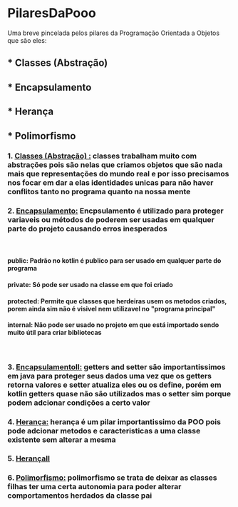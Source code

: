 # PilaresDaPooo
Uma breve pincelada pelos pilares da Programação Orientada a Objetos que são eles:

## * Classes (Abstração)
## * Encapsulamento
## * Herança
## * Polimorfismo


### 1. [Classes (Abstração) :](https://github.com/HanselVinicius/PilaresDaPooo/tree/main/app/src/main/java/hansel/dev/orientaoaobjetos/classes) classes trabalham muito com abstrações pois são nelas que criamos objetos que são nada mais que representações do mundo real e por isso precisamos nos focar em dar a elas identidades unicas para não haver conflitos tanto no programa quanto na nossa mente 

### 2. [Encapsulamento:](https://github.com/HanselVinicius/PilaresDaPooo/tree/main/app/src/main/java/hansel/dev/orientaoaobjetos/encapsulamento) Encpsulamento é utilizado para  proteger variaveis ou métodos de poderem ser usadas em qualquer parte do projeto causando erros inesperados
<br>

#### public: Padrão no kotlin é publico para ser usado em qualquer parte do programa

#### private: Só pode ser usado na classe em que foi criado

#### protected: Permite que classes que herdeiras usem os metodos criados, porem ainda sim não é visivel nem utilizavel no "programa principal"

#### internal: Não pode ser usado no projeto em que está importado sendo muito útil para criar bibliotecas

<br>

### 3. [EncapsulamentoII:](https://github.com/HanselVinicius/PilaresDaPooo/tree/main/app/src/main/java/hansel/dev/orientaoaobjetos/encapsulamentoII) getters and setter são importantissimos em java para proteger seus dados uma vez que os getters retorna valores e setter atualiza eles ou os define, porém em kotlin getters quase não são utilizados mas o setter sim porque podem adcionar condições a certo valor

### 4. [Herança:](https://github.com/HanselVinicius/PilaresDaPooo/tree/main/app/src/main/java/hansel/dev/orientaoaobjetos/herança) herança é um pilar importantissimo da POO pois pode adcionar metodos e caracteristicas a uma classe existente sem alterar a mesma

### 5. [HerançaII](https://github.com/HanselVinicius/PilaresDaPooo/tree/main/app/src/main/java/hansel/dev/orientaoaobjetos/herançaII)

### 6. [Polimorfismo:](https://github.com/HanselVinicius/PilaresDaPooo/tree/main/app/src/main/java/hansel/dev/orientaoaobjetos/polimorfismo) polimorfismo se trata de deixar as classes filhas ter uma certa autonomia para poder alterar comportamentos herdados da classe pai

